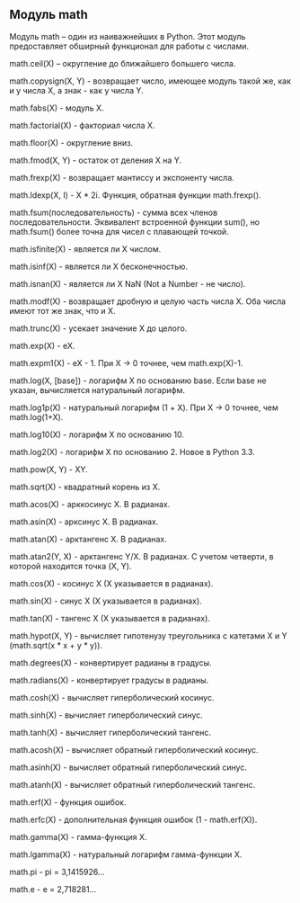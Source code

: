 ## Модуль math

Модуль math – один из наиважнейших в Python. Этот модуль предоставляет обширный функционал для работы с числами.



math.ceil\(X\) – округление до ближайшего большего числа.



math.copysign\(X, Y\) - возвращает число, имеющее модуль такой же, как и у числа X, а знак - как у числа Y.



math.fabs\(X\) - модуль X.



math.factorial\(X\) - факториал числа X.



math.floor\(X\) - округление вниз.



math.fmod\(X, Y\) - остаток от деления X на Y.



math.frexp\(X\) - возвращает мантиссу и экспоненту числа.



math.ldexp\(X, I\) - X \* 2i. Функция, обратная функции math.frexp\(\).



math.fsum\(последовательность\) - сумма всех членов последовательности. Эквивалент встроенной функции sum\(\), но math.fsum\(\) более точна для чисел с плавающей точкой.



math.isfinite\(X\) - является ли X числом.



math.isinf\(X\) - является ли X бесконечностью.



math.isnan\(X\) - является ли X NaN \(Not a Number - не число\).



math.modf\(X\) - возвращает дробную и целую часть числа X. Оба числа имеют тот же знак, что и X.



math.trunc\(X\) - усекает значение X до целого.



math.exp\(X\) - eX.



math.expm1\(X\) - eX - 1. При X → 0 точнее, чем math.exp\(X\)-1.



math.log\(X, \[base\]\) - логарифм X по основанию base. Если base не указан, вычисляется натуральный логарифм.



math.log1p\(X\) - натуральный логарифм \(1 + X\). При X → 0 точнее, чем math.log\(1+X\).



math.log10\(X\) - логарифм X по основанию 10.



math.log2\(X\) - логарифм X по основанию 2. Новое в Python 3.3.



math.pow\(X, Y\) - XY.



math.sqrt\(X\) - квадратный корень из X.



math.acos\(X\) - арккосинус X. В радианах.



math.asin\(X\) - арксинус X. В радианах.



math.atan\(X\) - арктангенс X. В радианах.



math.atan2\(Y, X\) - арктангенс Y/X. В радианах. С учетом четверти, в которой находится точка \(X, Y\).



math.cos\(X\) - косинус X \(X указывается в радианах\).



math.sin\(X\) - синус X \(X указывается в радианах\).



math.tan\(X\) - тангенс X \(X указывается в радианах\).



math.hypot\(X, Y\) - вычисляет гипотенузу треугольника с катетами X и Y \(math.sqrt\(x \* x + y \* y\)\).



math.degrees\(X\) - конвертирует радианы в градусы.



math.radians\(X\) - конвертирует градусы в радианы.



math.cosh\(X\) - вычисляет гиперболический косинус.



math.sinh\(X\) - вычисляет гиперболический синус.



math.tanh\(X\) - вычисляет гиперболический тангенс.



math.acosh\(X\) - вычисляет обратный гиперболический косинус.



math.asinh\(X\) - вычисляет обратный гиперболический синус.



math.atanh\(X\) - вычисляет обратный гиперболический тангенс.



math.erf\(X\) - функция ошибок.



math.erfc\(X\) - дополнительная функция ошибок \(1 - math.erf\(X\)\).



math.gamma\(X\) - гамма-функция X.



math.lgamma\(X\) - натуральный логарифм гамма-функции X.



math.pi - pi = 3,1415926...



math.e - e = 2,718281...



